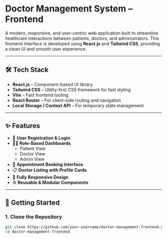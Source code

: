 # Doctor Management System – Frontend

A modern, responsive, and user-centric web application built to streamline healthcare interactions between patients, doctors, and administrators. This frontend interface is developed using **React.js** and **Tailwind CSS**, providing a clean UI and smooth user experience.

---

## 🛠️ Tech Stack

- **React.js** – Component-based UI library
- **Tailwind CSS** – Utility-first CSS framework for fast styling
- **Vite** – Fast frontend tooling
- **React Router** – For client-side routing and navigation
- **Local Storage / Context API** – For temporary state management

---

## ✨ Features

- 🔐 **User Registration & Login**
- 🧑‍⚕️ **Role-Based Dashboards**  
  - Patient View  
  - Doctor View  
  - Admin View
- 📅 **Appointment Booking Interface**
- 📋 **Doctor Listing with Profile Cards**
- 📱 **Fully Responsive Design**
- ⚙️ **Reusable & Modular Components**

---

## 🚀 Getting Started

### 1. Clone the Repository

```bash
git clone https://github.com/your-username/doctor-management-frontend.git
cd doctor-management-frontend
